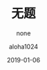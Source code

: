 ---
layout: post
title: 无题
subtitle: "none"
date: 2019-01-06
author: "aloha1024"
catalog: true
tags:
    - 随笔
    - 摘抄
---